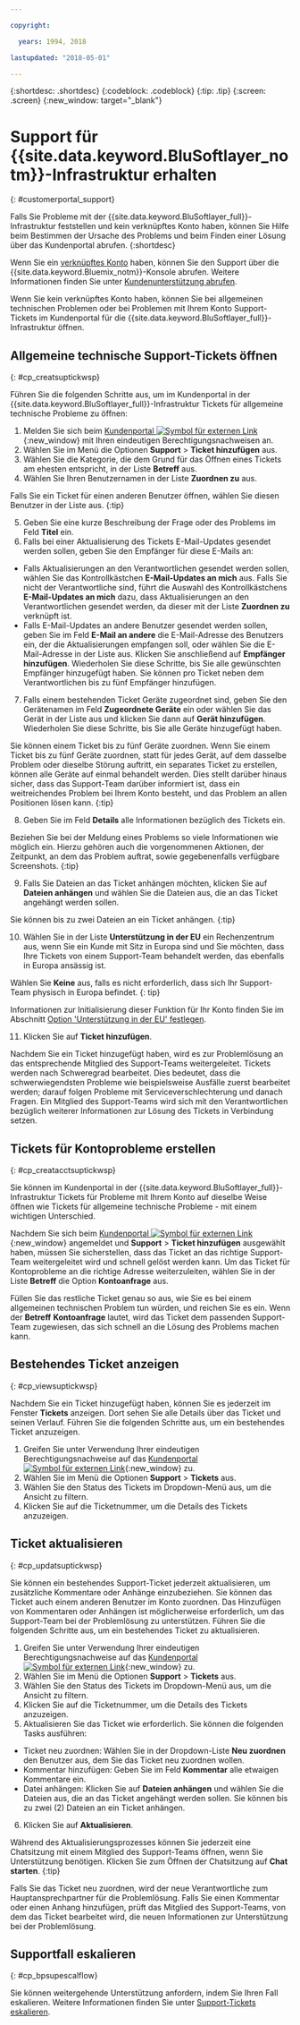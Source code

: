 ```yaml
---

copyright:

  years: 1994, 2018

lastupdated: "2018-05-01"

---
```


{:shortdesc: .shortdesc}
{:codeblock: .codeblock}
{:tip: .tip}
{:screen: .screen}
{:new_window: target="_blank"}


# Support für {{site.data.keyword.BluSoftlayer_notm}}-Infrastruktur erhalten
{: #customerportal_support}

Falls Sie Probleme mit der {{site.data.keyword.BluSoftlayer_full}}-Infrastruktur feststellen und kein verknüpftes Konto haben, können Sie Hilfe beim Bestimmen der Ursache des Problems und beim Finden einer Lösung über das Kundenportal abrufen.
{:shortdesc}

Wenn Sie ein [verknüpftes Konto](/docs/account/softlayerlink.html#link_user_accounts) haben, können Sie den Support über die {{site.data.keyword.Bluemix_notm}}-Konsole abrufen. Weitere Informationen finden Sie unter [Kundenunterstützung abrufen](/docs/get-support/howtogetsupport.html).

Wenn Sie kein verknüpftes Konto haben, können Sie bei allgemeinen technischen Problemen oder bei Problemen mit Ihrem Konto Support-Tickets im Kundenportal für die {{site.data.keyword.BluSoftlayer_full}}-Infrastruktur öffnen.

## Allgemeine technische Support-Tickets öffnen
{: #cp_creatsuptickwsp}

Führen Sie die folgenden Schritte aus, um im Kundenportal in der {{site.data.keyword.BluSoftlayer_full}}-Infrastruktur Tickets für allgemeine technische Probleme zu öffnen:

1. Melden Sie sich beim [Kundenportal ![Symbol für externen Link](../icons/launch-glyph.svg)](https://control.softlayer.com/){:new_window} mit Ihren eindeutigen Berechtigungsnachweisen an.
2. Wählen Sie im Menü die Optionen **Support** > **Ticket hinzufügen** aus.
3. Wählen Sie die Kategorie, die dem Grund für das Öffnen eines Tickets am ehesten entspricht, in der Liste **Betreff** aus.
4. Wählen Sie Ihren Benutzernamen in der Liste **Zuordnen zu** aus.<br/>

  Falls Sie ein Ticket für einen anderen Benutzer öffnen, wählen Sie diesen Benutzer in der Liste aus.
  {:tip}

5. Geben Sie eine kurze Beschreibung der Frage oder des Problems im Feld **Titel** ein.
6. Falls bei einer Aktualisierung des Tickets E-Mail-Updates gesendet werden sollen, geben Sie den Empfänger für diese E-Mails an:
  * Falls Aktualisierungen an den Verantwortlichen gesendet werden sollen, wählen Sie das Kontrollkästchen **E-Mail-Updates an mich** aus. Falls Sie nicht der Verantwortliche sind, führt die Auswahl des Kontrollkästchens **E-Mail-Updates an mich** dazu, dass Aktualisierungen an den Verantwortlichen gesendet werden, da dieser mit der Liste **Zuordnen zu** verknüpft ist.
  * Falls E-Mail-Updates an andere Benutzer gesendet werden sollen, geben Sie im Feld **E-Mail an andere** die E-Mail-Adresse des Benutzers ein, der die Aktualisierungen empfangen soll, oder wählen Sie die E-Mail-Adresse in der Liste aus. Klicken Sie anschließend auf **Empfänger hinzufügen**. Wiederholen Sie diese Schritte, bis Sie alle gewünschten Empfänger hinzugefügt haben. Sie können pro Ticket neben dem Verantwortlichen bis zu fünf Empfänger hinzufügen.
7. Falls einem bestehenden Ticket Geräte zugeordnet sind, geben Sie den Gerätenamen im Feld **Zugeordnete Geräte** ein oder wählen Sie das Gerät in der Liste aus und klicken Sie dann auf **Gerät hinzufügen**. Wiederholen Sie diese Schritte, bis Sie alle Geräte hinzugefügt haben.

  Sie können einem Ticket bis zu fünf Geräte zuordnen. Wenn Sie einem Ticket bis zu fünf Geräte zuordnen, statt für jedes Gerät, auf dem dasselbe Problem oder dieselbe Störung auftritt, ein separates Ticket zu erstellen, können alle Geräte auf einmal behandelt werden. Dies stellt darüber hinaus sicher, dass das Support-Team darüber informiert ist, dass ein weitreichendes Problem bei Ihrem Konto besteht, und das Problem an allen Positionen lösen kann.
  {:tip}

8. Geben Sie im Feld **Details** alle Informationen bezüglich des Tickets ein.

  Beziehen Sie bei der Meldung eines Problems so viele Informationen wie möglich ein. Hierzu gehören auch die vorgenommenen Aktionen, der Zeitpunkt, an dem das Problem auftrat, sowie gegebenenfalls verfügbare Screenshots.
  {:tip}

9. Falls Sie Dateien an das Ticket anhängen möchten, klicken Sie auf **Dateien anhängen** und wählen Sie die Dateien aus, die an das Ticket angehängt werden sollen.

  Sie können bis zu zwei Dateien an ein Ticket anhängen.
  {:tip}

10. Wählen Sie in der Liste **Unterstützung in der EU** ein Rechenzentrum aus, wenn Sie ein Kunde mit Sitz in Europa sind und Sie möchten, dass Ihre Tickets von einem Support-Team behandelt werden, das ebenfalls in Europa ansässig ist.

  Wählen Sie **Keine** aus, falls es nicht erforderlich, dass sich Ihr Support-Team physisch in Europa befindet.
  {: tip}

  Informationen zur Initialisierung dieser Funktion für Ihr Konto finden Sie im Abschnitt [Option 'Unterstützung in der EU' festlegen](/docs/customer-portal/cpmanuserprof.html#cp_seteusupported).

11. Klicken Sie auf **Ticket hinzufügen**.

Nachdem Sie ein Ticket hinzugefügt haben, wird es zur Problemlösung an das entsprechende Mitglied des Support-Teams weitergeleitet. Tickets werden nach Schweregrad bearbeitet. Dies bedeutet, dass die schwerwiegendsten Probleme wie beispielsweise Ausfälle zuerst bearbeitet werden; darauf folgen Probleme mit Serviceverschlechterung und danach Fragen. Ein Mitglied des Support-Teams wird sich mit den Verantwortlichen bezüglich weiterer Informationen zur Lösung des Tickets in Verbindung setzen.

## Tickets für Kontoprobleme erstellen
{: #cp_creatacctsuptickwsp}

Sie können im Kundenportal in der {{site.data.keyword.BluSoftlayer_full}}-Infrastruktur Tickets für Probleme mit Ihrem Konto auf dieselbe Weise öffnen wie Tickets für allgemeine technische Probleme - mit einem wichtigen Unterschied.  

Nachdem Sie sich beim [Kundenportal ![Symbol für externen Link](../icons/launch-glyph.svg)](https://control.softlayer.com/){:new_window} angemeldet und **Support** > **Ticket hinzufügen** ausgewählt haben, müssen Sie sicherstellen, dass das Ticket an das richtige Support-Team weitergeleitet wird und schnell gelöst werden kann. Um das Ticket für Kontoprobleme an die richtige Adresse weiterzuleiten, wählen Sie in der Liste **Betreff** die Option **Kontoanfrage** aus.

Füllen Sie das restliche Ticket genau so aus, wie Sie es bei einem allgemeinen technischen Problem tun würden, und reichen Sie es ein. Wenn der **Betreff** **Kontoanfrage** lautet, wird das Ticket dem passenden Support-Team zugewiesen, das sich schnell an die Lösung des Problems machen kann.

## Bestehendes Ticket anzeigen
{: #cp_viewsuptickwsp}

Nachdem Sie ein Ticket hinzugefügt haben, können Sie es jederzeit im Fenster **Tickets** anzeigen. Dort sehen Sie alle Details über das Ticket und seinen Verlauf. Führen Sie die folgenden Schritte aus, um ein bestehendes Ticket anzuzeigen.

1. Greifen Sie unter Verwendung Ihrer eindeutigen Berechtigungsnachweise auf das [Kundenportal ![Symbol für externen Link](../icons/launch-glyph.svg)](https://control.softlayer.com/){:new_window} zu.
2. Wählen Sie im Menü die Optionen **Support** > **Tickets** aus.
3. Wählen Sie den Status des Tickets im Dropdown-Menü aus, um die Ansicht zu filtern.
4. Klicken Sie auf die Ticketnummer, um die Details des Tickets anzuzeigen.

## Ticket aktualisieren
{: #cp_updatsuptickwsp}

Sie können ein bestehendes Support-Ticket jederzeit aktualisieren, um zusätzliche Kommentare oder Anhänge einzubeziehen. Sie können das Ticket auch einem anderen Benutzer im Konto zuordnen. Das Hinzufügen von Kommentaren oder Anhängen ist möglicherweise erforderlich, um das Support-Team bei der Problemlösung zu unterstützen. Führen Sie die folgenden Schritte aus, um ein bestehendes Ticket zu aktualisieren.

1. Greifen Sie unter Verwendung Ihrer eindeutigen Berechtigungsnachweise auf das [Kundenportal ![Symbol für externen Link](../icons/launch-glyph.svg)](https://control.softlayer.com/){:new_window} zu.
2. Wählen Sie im Menü die Optionen **Support** > **Tickets** aus.
3. Wählen Sie den Status des Tickets im Dropdown-Menü aus, um die Ansicht zu filtern.
4. Klicken Sie auf die Ticketnummer, um die Details des Tickets anzuzeigen.
5. Aktualisieren Sie das Ticket wie erforderlich. Sie können die folgenden Tasks ausführen:
  * Ticket neu zuordnen: Wählen Sie in der Dropdown-Liste **Neu zuordnen** den Benutzer aus, dem Sie das Ticket neu zuordnen wollen.   
  * Kommentar hinzufügen: Geben Sie im Feld **Kommentar** alle etwaigen Kommentare ein.
  * Datei anhängen: Klicken Sie auf **Dateien anhängen** und wählen Sie die Dateien aus, die an das Ticket angehängt werden sollen. Sie können bis zu zwei (2) Dateien an ein Ticket anhängen.
6. Klicken Sie auf **Aktualisieren**.

  Während des Aktualisierungsprozesses können Sie jederzeit eine Chatsitzung mit einem Mitglied des Support-Teams öffnen, wenn Sie Unterstützung benötigen. Klicken Sie zum Öffnen der Chatsitzung auf **Chat starten**.
  {:tip}

Falls Sie das Ticket neu zuordnen, wird der neue Verantwortliche zum Hauptansprechpartner für die Problemlösung. Falls Sie einen Kommentar oder einen Anhang hinzufügen, prüft das Mitglied des Support-Teams, von dem das Ticket bearbeitet wird, die neuen Informationen zur Unterstützung bei der Problemlösung.

## Supportfall eskalieren
{: #cp_bpsupescalflow}

Sie können weitergehende Unterstützung anfordern, indem Sie Ihren Fall eskalieren. Weitere Informationen finden Sie unter [Support-Tickets eskalieren](/docs/get-support/quicktickresp.html#escalation). 
